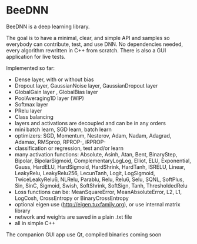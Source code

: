# BeeDNN

BeeDNN is a deep learning library.

The goal is to have a minimal, clear, and simple API and samples so everybody can contribute, test, and use DNN.
No dependencies needed, every algorithm rewritten in C++ from scratch. There is also a GUI application for live tests.

Implemented so far:
- Dense layer, with or without bias
- Dropout layer, GaussianNoise layer, GaussianDropout layer
- GlobalGain layer , GlobalBias layer
- PoolAveraging1D layer (WIP)
- Softmax layer
- PRelu layer
- Class balancing
- layers and activations are decoupled and can be in any orders
- mini batch learn, SGD learn, batch learn
- optimizers: SGD, Momentum, Nesterov, Adam, Nadam, Adagrad, Adamax, RMSprop, RPROP-, iRPROP-
- classification or regression, test and/or learn
- many activation functions: Absolute, Asinh, Atan, Bent, BinaryStep, Bipolar, BipolarSigmoid, ComplementaryLogLog, Elliot, ELU, Exponential, Gauss, HardELU, HardSigmoid, HardShrink, HardTanh, ISRELU, Linear, LeakyRelu, LeakyRelu256, LecunTanh, Logit, LogSigmoid, TwiceLeakyRelu6, NLRelu, Parablu, Relu, Relu6, Selu, SQNL, SoftPlus, Sin, SinC, Sigmoid, Swish, SoftShrink, SoftSign, Tanh, ThresholdedRelu
- Loss functions can be: MeanSquareError, MeanAbsoluteError, L2, L1, LogCosh, CrossEntropy or BinaryCrossEntropy
- optional eigen use (http://eigen.tuxfamily.org), or use internal matrix library
- network and weights are saved in a plain .txt file
- all in simple C++

The companion GUI app use Qt, compiled binaries coming soon
